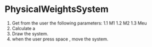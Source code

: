 # PhysicalWeightsSystem

1. Get from the user the following parameters:
1.1 M1
1.2 M2
1.3 Meu
2. Calculate  a
3. Draw the system.
4. when the user press space , move the system.
   
